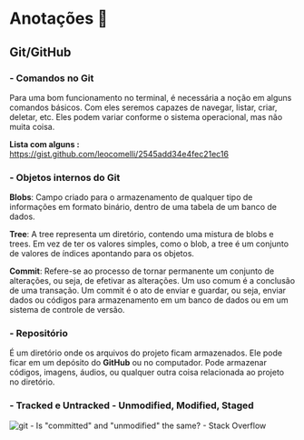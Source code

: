 #                              Anotações :pencil:



##  Git/GitHub 



### - Comandos no Git

Para uma bom funcionamento no terminal, é necessária a noção em alguns comandos básicos. Com eles seremos capazes de navegar, listar, criar, deletar, etc. Eles podem variar conforme o sistema operacional, mas não muita coisa.

**Lista com alguns :** https://gist.github.com/leocomelli/2545add34e4fec21ec16



### - Objetos internos do Git

**Blobs**:  Campo criado para o armazenamento de qualquer tipo de informações em formato binário, dentro de uma tabela de um banco de dados. 

**Tree**: A tree representa um diretório, contendo uma mistura de blobs e trees.  Em vez de ter os valores simples, como o blob, a tree é um conjunto de valores de índices apontando para os objetos.

**Commit**:  Refere-se ao processo de tornar permanente um conjunto de alterações, ou seja, de efetivar as alterações. Um uso comum é a conclusão de uma transação. Um commit é o ato de enviar e guardar, ou seja, enviar dados ou códigos para armazenamento em um banco de dados ou em um sistema de controle de versão.



### - Repositório 

É um diretório onde os arquivos do projeto ficam armazenados. Ele pode ficar em um depósito do **GitHub** ou no computador. Pode armazenar códigos, imagens, áudios, ou qualquer outra coisa relacionada ao projeto no diretório. 



### - Tracked e Untracked - Unmodified, Modified, Staged



![git - Is "committed" and "unmodified" the same? - Stack Overflow](https://i.stack.imgur.com/kslSd.png)









##### 







 









